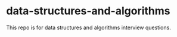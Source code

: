 # data-structures-and-algorithms
This repo is for data structures and algorithms interview questions.
